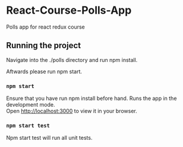 # React-Course-Polls-App
Polls app for react redux course

## Running the project

Navigate into the ./polls directory and run npm install.

Aftwards please run npm start.

### `npm start`

Ensure that you have run npm install before hand.
Runs the app in the development mode.\
Open [http://localhost:3000](http://localhost:3000) to view it in your browser.

### `npm start test`

Npm start test will run all unit tests.

